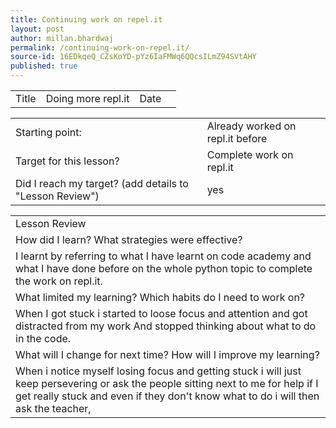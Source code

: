 ```yaml
---
title: Continuing work on repel.it
layout: post
author: millan.bhardwaj
permalink: /continuing-work-on-repel.it/
source-id: 16EDkqeQ_CZsKoYD-pYz6IaFMWq6QQcsILmZ94SVtAHY
published: true
---
```

<table>
  <tr>
    <td>Title</td>
    <td>Doing more repl.it</td>
    <td>Date</td>
    <td></td>
  </tr>
</table>


<table>
  <tr>
    <td>Starting point:</td>
    <td>Already worked on repl.it before</td>
  </tr>
  <tr>
    <td>Target for this lesson?</td>
    <td>Complete work on repl.it</td>
  </tr>
  <tr>
    <td>Did I reach my target? 
(add details to "Lesson Review")</td>
    <td>yes</td>
  </tr>
</table>


<table>
  <tr>
    <td>Lesson Review</td>
  </tr>
  <tr>
    <td>How did I learn? What strategies were effective? </td>
  </tr>
  <tr>
    <td>I learnt by referring to what I have learnt on code academy and what I have done before on the whole python topic to complete the work on repl.it.</td>
  </tr>
  <tr>
    <td>What limited my learning? Which habits do I need to work on? </td>
  </tr>
  <tr>
    <td>When I got stuck i started to loose focus and attention and got distracted from my work
And stopped thinking about what to do in the code.</td>
  </tr>
  <tr>
    <td>What will I change for next time? How will I improve my learning?</td>
  </tr>
  <tr>
    <td>When i notice myself losing focus and getting stuck i will just keep persevering or ask the people sitting next to me for help if I get really stuck and even if they don't know what to do i will then ask the teacher,</td>
  </tr>
</table>


